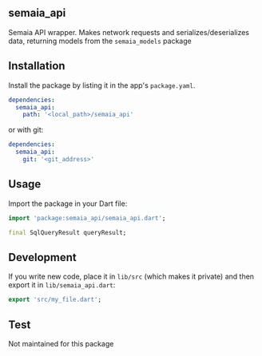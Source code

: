 ## semaia_api

Semaia API wrapper. Makes network requests and serializes/deserializes data, returning models from
the `semaia_models` package

## Installation

Install the package by listing it in the app's `package.yaml`.

```yaml
dependencies:
  semaia_api:
    path: '<local_path>/semaia_api'
```

or with git:

```yaml
dependencies:
  semaia_api:
    git: '<git_address>'
```

## Usage

Import the package in your Dart file:

```dart
import 'package:semaia_api/semaia_api.dart';

final SqlQueryResult queryResult;
```

## Development

If you write new code, place it in `lib/src` (which makes it private) and then export it
in `lib/semaia_api.dart`:

```dart
export 'src/my_file.dart';
```

## Test

Not maintained for this package
